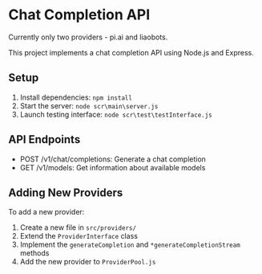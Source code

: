 # Chat Completion API

Currently only two providers - pi.ai and liaobots.

This project implements a chat completion API using Node.js and Express.

## Setup

1. Install dependencies: `npm install`
2. Start the server: `node scr\main\server.js`
3. Launch testing interface: `node scr\test\testInterface.js`

## API Endpoints

- POST /v1/chat/completions: Generate a chat completion
- GET /v1/models: Get information about available models

## Adding New Providers

To add a new provider:
1. Create a new file in `src/providers/`
2. Extend the `ProviderInterface` class
3. Implement the `generateCompletion` and `*generateCompletionStream` methods
4. Add the new provider to `ProviderPool.js`

